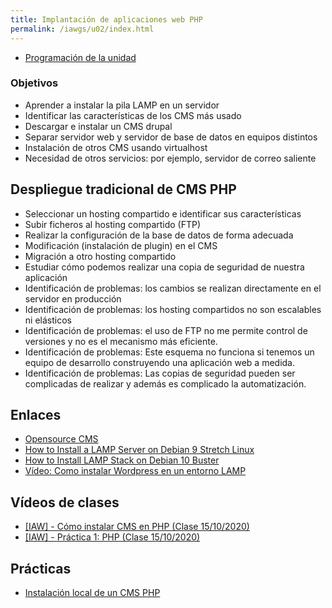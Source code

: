 ```yaml
---
title: Implantación de aplicaciones web PHP
permalink: /iawgs/u02/index.html
---
```


* [Programación de la unidad](programacion.html)

### Objetivos

* Aprender a instalar la pila LAMP en un servidor
* Identificar las características de los CMS más usado
* Descargar e instalar un CMS drupal
* Separar servidor web y servidor de base de datos en equipos distintos
* Instalación de otros CMS usando virtualhost
* Necesidad de otros servicios: por ejemplo, servidor de correo saliente

## Despliegue tradicional de CMS PHP

* Seleccionar un hosting compartido e identificar sus características
* Subir ficheros al hosting compartido (FTP)
* Realizar la configuración de la base de datos de forma adecuada
* Modificación (instalación de plugin) en el CMS
* Migración a otro hosting compartido
* Estudiar cómo podemos realizar una copia de seguridad de nuestra aplicación
* Identificación de problemas: los cambios se realizan directamente en el servidor en producción
* Identificación de problemas: los hosting compartidos no son escalables ni elásticos
* Identificación de problemas: el uso de FTP no me permite control de versiones y no es el mecanismo más eficiente.
* Identificación de problemas: Este esquema no funciona si tenemos un equipo de desarrollo construyendo una aplicación web a medida.
* Identificación de problemas: Las copias de seguridad pueden ser complicadas de realizar y además es complicado la automatización.

## Enlaces

* [Opensource CMS](http://www.opensourcecms.com)
* [How to Install a LAMP Server on Debian 9 Stretch Linux](https://t.co/A7zG7Ak2Y2)
* [How to Install LAMP Stack on Debian 10 Buster](https://computingforgeeks.com/install-lamp-stack-on-debian-10-buster/)
* [Vídeo: Como instalar Wordpress en un entorno LAMP](https://www.youtube.com/watch?v=muAKPiPqW6g)

## Vídeos de clases

* [[IAW] - Cómo instalar CMS en PHP (Clase 15/10/2020)](https://www.youtube.com/watch?v=dQGmC8MwjqQ)
* [[IAW] - Práctica 1: PHP (Clase 15/10/2020)](https://www.youtube.com/watch?v=ZnxQL9XNsgY)

## Prácticas

* [Instalación local de un CMS PHP](practica_php1.html)

<!-- 
* [Despliegue tradicional de CMS PHP](practica_php2.html)
-->
